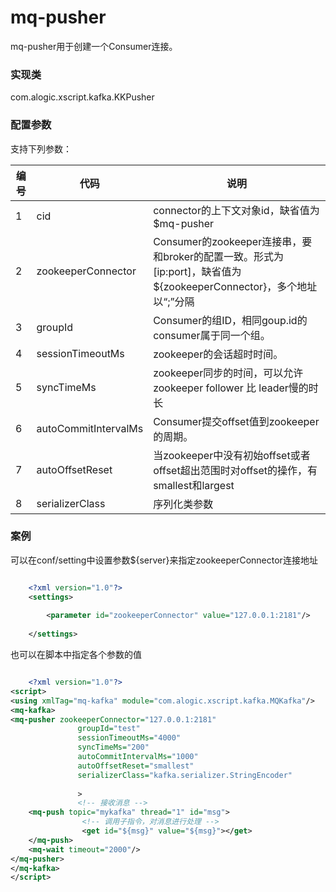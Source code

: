 mq-pusher
============

mq-pusher用于创建一个Consumer连接。

### 实现类

com.alogic.xscript.kafka.KKPusher

### 配置参数

支持下列参数：

| 编号 | 代码 | 说明 |
| ---- | ---- | ---- |
| 1 | cid | connector的上下文对象id，缺省值为$mq-pusher |
| 2 | zookeeperConnector | Consumer的zookeeper连接串，要和broker的配置一致。形式为[ip:port]，缺省值为${zookeeperConnector}，多个地址以“;”分隔 |
| 3 | groupId | Consumer的组ID，相同goup.id的consumer属于同一个组。|
| 4 | sessionTimeoutMs | zookeeper的会话超时时间。 |
| 5 | syncTimeMs | zookeeper同步的时间，可以允许zookeeper follower 比 leader慢的时长 |
| 6 | autoCommitIntervalMs | Consumer提交offset值到zookeeper的周期。|
| 7 | autoOffsetReset | 当zookeeper中没有初始offset或者offset超出范围时对offset的操作，有smallest和largest |
| 8 | serializerClass | 序列化类参数 |


### 案例
可以在conf/setting中设置参数${server}来指定zookeeperConnector连接地址
```xml

	<?xml version="1.0"?>
	<settings>
	
		<parameter id="zookeeperConnector" value="127.0.0.1:2181"/>
		
	</settings>

```

也可以在脚本中指定各个参数的值

```xml

	<?xml version="1.0"?>
<script>
<using xmlTag="mq-kafka" module="com.alogic.xscript.kafka.MQKafka"/>
<mq-kafka>
<mq-pusher zookeeperConnector="127.0.0.1:2181" 
			   groupId="test" 
			   sessionTimeoutMs="4000" 
			   syncTimeMs="200"
			   autoCommitIntervalMs="1000" 
			   autoOffsetReset="smallest"
			   serializerClass="kafka.serializer.StringEncoder"
	
			   > 
			   <!-- 接收消息 -->
	<mq-push topic="mykafka" thread="1" id="msg">
				<!-- 调用子指令，对消息进行处理 -->
				<get id="${msg}" value="${msg}"></get>
	</mq-push>
	<mq-wait timeout="2000"/>
</mq-pusher>
</mq-kafka>
</script>
	
```